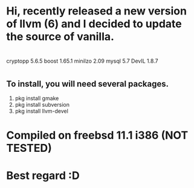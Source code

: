 # Hi, recently released a new version of llvm (6) and I decided to update the source of vanilla.

#
cryptopp 5.6.5
boost 1.65.1
minilzo 2.09
mysql 5.7
DevIL 1.8.7
#

## To install, you will need several packages.

1. pkg install gmake
2. pkg install subversion
3. pkg install llvm-devel

# Compiled on freebsd 11.1 i386 (NOT TESTED)
# Best regard :D
